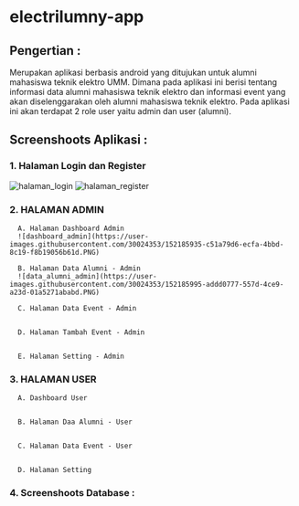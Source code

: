 # electrilumny-app

## Pengertian :
Merupakan aplikasi berbasis android yang ditujukan untuk alumni mahasiswa teknik elektro UMM. Dimana pada aplikasi ini berisi tentang informasi data alumni mahasiswa teknik elektro dan informasi event yang akan diselenggarakan oleh alumni mahasiswa teknik elektro.  Pada aplikasi ini akan terdapat 2 role user yaitu admin dan user (alumni).

## Screenshoots Aplikasi :

### 1. Halaman Login dan Register
![halaman_login](https://user-images.githubusercontent.com/30024353/152185848-9750dfef-9368-47d2-9728-bec23b015b49.PNG)
![halaman_register](https://user-images.githubusercontent.com/30024353/152185860-cc314cc8-07b3-4220-b4f7-1681a3fc701b.PNG)

### 2. HALAMAN ADMIN

      A. Halaman Dashboard Admin
      ![dashboard_admin](https://user-images.githubusercontent.com/30024353/152185935-c51a79d6-ecfa-4bbd-8c19-f8b19056b61d.PNG)

      B. Halaman Data Alumni - Admin
      ![data_alumni_admin](https://user-images.githubusercontent.com/30024353/152185995-addd0777-557d-4ce9-a23d-01a5271ababd.PNG)

      C. Halaman Data Event - Admin


      D. Halaman Tambah Event - Admin


      E. Halaman Setting - Admin
   
### 3. HALAMAN USER

      A. Dashboard User


      B. Halaman Daa Alumni - User


      C. Halaman Data Event - User


      D. Halaman Setting
      
### 4. Screenshoots Database :


